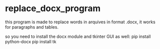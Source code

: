 # replace_docx_program
this program is made to replace words in arquives in format .docx, it works for paragraphs and tables. 


so you need to install the docx module and tkinter GUI as well:
pip install python-docx
pip install tk
